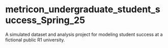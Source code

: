 # metricon_undergraduate_student_success_Spring_25
A simulated dataset and analysis project for modeling student success at a fictional public R1 university.
